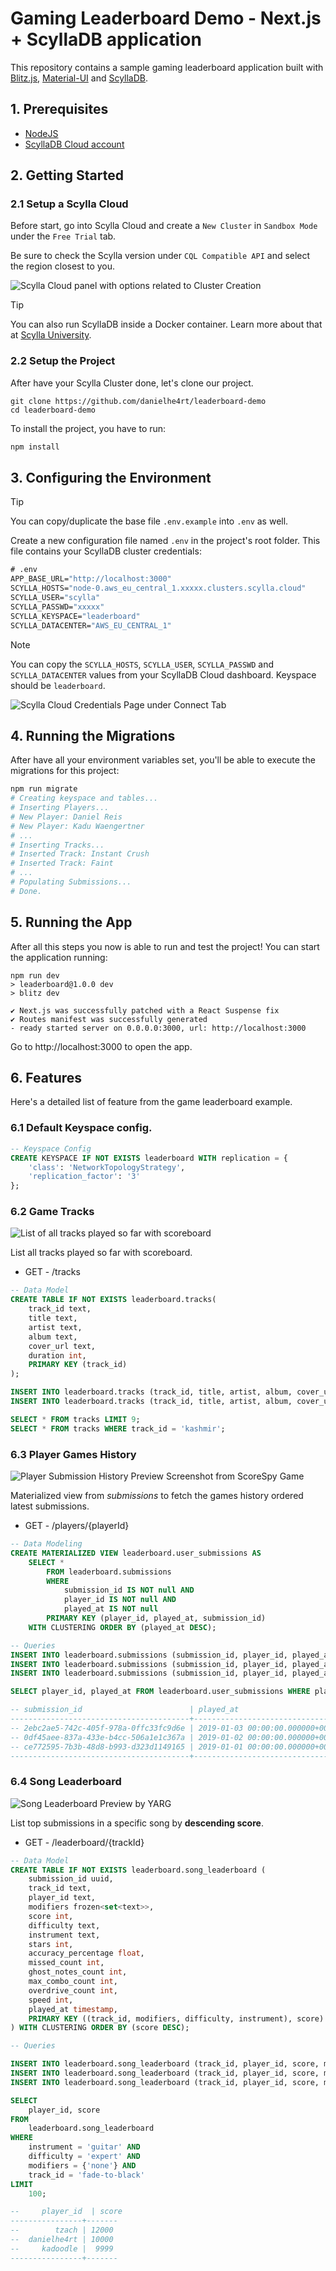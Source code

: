 # Gaming Leaderboard Demo  - Next.js + ScyllaDB application
This repository contains a sample gaming leaderboard application built with [Blitz.js](https://blitzjs.com/), [Material-UI](https://mui.com/material-ui/) and [ScyllaDB](https://www.scylladb.com/).

## 1. Prerequisites
* [NodeJS](https://nodejs.org/en)
* [ScyllaDB Cloud account](https://cloud.scylladb.com/account/sign-up)

## 2. Getting Started

### 2.1 Setup a Scylla Cloud


Before start, go into Scylla Cloud and create a `New Cluster` in `Sandbox Mode` under the `Free Trial` tab. 

Be sure to check the Scylla version under `CQL Compatible API` and select the region closest to you.

![Scylla Cloud panel with options related to Cluster Creation](.github/images/preview-scylla-cloud-cluster-creation.png) 


> [!TIP]
> You can also run ScyllaDB inside a Docker container. Learn more about that at [Scylla University](https://university.scylladb.com).

### 2.2 Setup the Project

After have your Scylla Cluster done, let's clone our project. 

```
git clone https://github.com/danielhe4rt/leaderboard-demo
cd leaderboard-demo
```

To install the project, you have to run:

```bash
npm install
```


## 3. Configuring the Environment

> [!TIP]
> You can copy/duplicate the base file `.env.example` into `.env` as well.

Create a new configuration file named `.env` in the project's root folder. This file contains your ScyllaDB cluster credentials:

```do
# .env
APP_BASE_URL="http://localhost:3000"
SCYLLA_HOSTS="node-0.aws_eu_central_1.xxxxx.clusters.scylla.cloud"
SCYLLA_USER="scylla"
SCYLLA_PASSWD="xxxxx"
SCYLLA_KEYSPACE="leaderboard"
SCYLLA_DATACENTER="AWS_EU_CENTRAL_1"
```

> [!NOTE]
> You can copy the `SCYLLA_HOSTS`, `SCYLLA_USER`, `SCYLLA_PASSWD` and `SCYLLA_DATACENTER` values from your ScyllaDB Cloud dashboard. Keyspace should be `leaderboard`.

![Scylla Cloud Credentials Page under Connect Tab](.github/images/preview-scylla-cluster-credentials.png)


## 4. Running the Migrations

After have all your environment variables set, you'll be able to execute the migrations for this project:

```bash
npm run migrate
# Creating keyspace and tables...
# Inserting Players...
# New Player: Daniel Reis
# New Player: Kadu Waengertner
# ...
# Inserting Tracks...
# Inserted Track: Instant Crush
# Inserted Track: Faint
# ...
# Populating Submissions...
# Done.
```


## 5. Running the App

After all this steps you now is able to run and test the project! You can start the application running:

```
npm run dev
> leaderboard@1.0.0 dev
> blitz dev

✔ Next.js was successfully patched with a React Suspense fix
✔ Routes manifest was successfully generated
- ready started server on 0.0.0.0:3000, url: http://localhost:3000
```

Go to http://localhost:3000 to open the app.


## 6. Features

Here's a detailed list of feature from the game leaderboard example. 

### 6.1 Default Keyspace config.

```sql
-- Keyspace Config
CREATE KEYSPACE IF NOT EXISTS leaderboard WITH replication = { 
	'class': 'NetworkTopologyStrategy', 
	'replication_factor': '3'
};
```

### 6.2 Game Tracks 

![List of all tracks played so far with scoreboard](.github/images/preview-list-played-tracks.png)

List all tracks played so far with scoreboard. 

* GET - /tracks

```sql
-- Data Model
CREATE TABLE IF NOT EXISTS leaderboard.tracks(
	track_id text,
	title text,
	artist text,
	album text,
	cover_url text,
	duration int,
	PRIMARY KEY (track_id)
);

INSERT INTO leaderboard.tracks (track_id, title, artist, album, cover_url, duration) VALUES ('kashmir', 'Kashmir', 'Led Zeppelin', 'Mothership', 'https://i.scdn.co/image/ab67616d0000b27322f1b6c28ce5735646b2e569', 517);
INSERT INTO leaderboard.tracks (track_id, title, artist, album, cover_url, duration) VALUES ('high-hopes', 'High Hopes',  'Panic! At the Disco', 'Pray for the Wicked','https://i.scdn.co/image/ab67616d0000b273c5148520a59be191eea16989', 517);

SELECT * FROM tracks LIMIT 9;
SELECT * FROM tracks WHERE track_id = 'kashmir';
```

<!-- #### Game Submission
![Submission Preview Screenshot from YARG Game](.github/images/preview-submission.png)

Page with information regarding of that specific submissions from a played game. 

* GET - /submissions/{submissionId}
* POST - /submissions

> For this specific query I'll not use the **played_at** clustering, however in the next feature that involves Materialized View, I opted to let it here. 

```sql
-- Data Modeling 
CREATE TABLE IF NOT EXISTS leaderboard.submissions (
	submission_id uuid,
	track_id text,
	player_id text,
	modifiers frozen<set<text>>,
	score int,
	difficulty text,
	instrument text,
	stars int,
	accuracy_percentage float,
	missed_count int,
	ghost_notes_count int,
	max_combo_count int,
	overdrive_count int,
	speed int,
	played_at timestamp,
	PRIMARY KEY (submission_id, played_at)
);

-- Queries

INSERT INTO leaderboard.submissions (submission_id, player_id, played_at) VALUES (ce772595-7b3b-48d8-b993-d323d1149165, 'danielhe4rt', '2019-01-01 00:00:00+0000');

SELECT * FROM leaderboard.submissions WHERE submission_id = ce772595-7b3b-48d8-b993-d323d1149165;
``` -->

### 6.3 Player Games History

![Player Submission History Preview Screenshot from ScoreSpy Game](.github/images/preview-submission-history.png)

Materialized view from *submissions* to fetch the games history ordered latest submissions.

* GET - /players/{playerId}

```sql
-- Data Modeling
CREATE MATERIALIZED VIEW leaderboard.user_submissions AS
    SELECT *
    	FROM leaderboard.submissions
    	WHERE 
			submission_id IS NOT null AND
			player_id IS NOT null AND
			played_at IS NOT null
    	PRIMARY KEY (player_id, played_at, submission_id)
    WITH CLUSTERING ORDER BY (played_at DESC);

-- Queries
INSERT INTO leaderboard.submissions (submission_id, player_id, played_at) VALUES (ce772595-7b3b-48d8-b993-d323d1149165, 'danielhe4rt', '2019-01-01 00:00:00+0000');
INSERT INTO leaderboard.submissions (submission_id, player_id, played_at) VALUES (2ebc2ae5-742c-405f-978a-0ffc33fc9d6e, 'danielhe4rt', '2019-01-03 00:00:00+0000');
INSERT INTO leaderboard.submissions (submission_id, player_id, played_at) VALUES (0df45aee-837a-433e-b4cc-506a1e1c367a, 'danielhe4rt', '2019-01-02 00:00:00+0000');

SELECT player_id, played_at FROM leaderboard.user_submissions WHERE player_id = 'danielhe4rt' LIMIT 3;

-- submission_id                        | played_at
----------------------------------------+----------------------------------
-- 2ebc2ae5-742c-405f-978a-0ffc33fc9d6e | 2019-01-03 00:00:00.000000+0000
-- 0df45aee-837a-433e-b4cc-506a1e1c367a | 2019-01-02 00:00:00.000000+0000
-- ce772595-7b3b-48d8-b993-d323d1149165 | 2019-01-01 00:00:00.000000+0000
----------------------------------------+----------------------------------
```

### 6.4 Song Leaderboard

![Song Leaderboard Preview by YARG](.github/images/preview-song-leaderboard.png)

List top submissions in a specific song by **descending score**.

* GET - /leaderboard/{trackId}

```sql
-- Data Model
CREATE TABLE IF NOT EXISTS leaderboard.song_leaderboard (
	submission_id uuid,
	track_id text,
	player_id text,
	modifiers frozen<set<text>>,
	score int,
	difficulty text,
	instrument text,
	stars int,
	accuracy_percentage float,
	missed_count int,
	ghost_notes_count int,
	max_combo_count int,
	overdrive_count int,
	speed int,
	played_at timestamp,
	PRIMARY KEY ((track_id, modifiers, difficulty, instrument), score)
) WITH CLUSTERING ORDER BY (score DESC);

-- Queries

INSERT INTO leaderboard.song_leaderboard (track_id, player_id, score, modifiers, difficulty, instrument, played_at) VALUES ('fade-to-black', 'danielhe4rt', 10000, {'none'}, 'expert', 'guitar' ,'2019-01-01 00:00:00+0000');
INSERT INTO leaderboard.song_leaderboard (track_id, player_id, score, modifiers, difficulty, instrument, played_at) VALUES ('fade-to-black', 'tzach', 12000, {'none'}, 'expert', 'guitar' ,'2019-01-01 00:00:00+0000');
INSERT INTO leaderboard.song_leaderboard (track_id, player_id, score, modifiers, difficulty, instrument, played_at) VALUES ('fade-to-black', 'kadoodle', 9999, {'none'}, 'expert', 'guitar' ,'2019-01-02 00:00:00+0000');

SELECT 
	player_id, score 
FROM 
	leaderboard.song_leaderboard 
WHERE 
	instrument = 'guitar' AND
	difficulty = 'expert' AND
	modifiers = {'none'} AND
	track_id = 'fade-to-black' 
LIMIT 
	100;

--     player_id  | score
----------------+-------
--        tzach | 12000
--  danielhe4rt | 10000
--     kadoodle |  9999
----------------+-------
```

